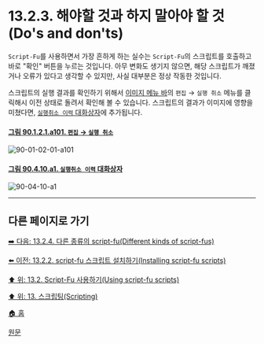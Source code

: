 # 13.2.3. 해야할 것과 하지 말아야 할 것(Do's and don'ts)
`Script-Fu`를 사용하면서 가장 흔하게 하는 실수는 `Script-Fu`의 스크립트를 호출하고 바로 "확인" 버튼을 누르는 것입니다. 아무 변화도 생기지 않으면, 해당 스크립트가 깨졌거나 오류가 있다고 생각할 수 있지만, 사실 대부분은 정상 작동한 것입니다.

스크립트의 실행 결과를 확인하기 위해서 [이미지 메뉴 바](./03-02-02-02-image-menu.md)의 `편집` → `실행 취소` 메뉴를 클릭해시 이전 상태로 돌려서 확인해 볼 수 있습니다. 스크립트의 결과가 이미지에 영향을 미쳤다면, [`실행취소 이력` 대화상자](./15-02-07-undo-history-dialog.md)에 추가됩니다.

<a id="90-01-02-01-a101"></a>

#### [그림 90.1.2.1.a101. `편집` → `실행 취소`](./90-01-02-01-undo.md#90-01-02-01-a101)
![90-01-02-01-a101](https://github.com/wonder13662/gimp/assets/15767104/36cf9d75-c1b8-435c-980a-e553994883b7)

<a id="90-04-10-a1"></a>

#### [그림 90.4.10.a1. `실행취소 이력` 대화상자](./90-04-10-undo_history.md#90-04-10-a1)
![90-04-10-a1](https://github.com/wonder13662/gimp/assets/15767104/351ada2a-1b19-4105-803c-abeff657ee07)

***

## 다른 페이지로 가기

[➡️ 다음: 13.2.4. 다른 종류의 script-fu(Different kinds of script-fus)](./13-02-04-different-kinds-of-script-fus.md)

[⬅️ 이전: 13.2.2. script-fu 스크립트 설치하기(Installing script-fu scripts)](./13-02-02-installing-script-fu-scripts.md)

[⬆️ 위: 13.2. Script-Fu 사용하기(Using script-fu scripts)](./13-02-00-using-script-fu-scripts.md)

[⬆️ 위: 13. 스크립팅(Scripting)](./13-00-scripting.md)

[🏠 홈](./00-home.md)

[원문](https://docs.gimp.org/2.10/ko/common-script-fu-errors.html)
